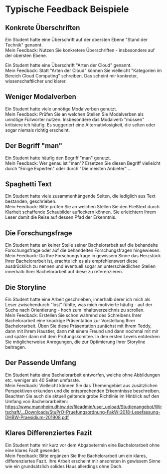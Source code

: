 # Typische Feedback Beispiele

## Konkrete Überschriften
Ein Student hatte eine Überschrift auf der obersten Ebene "Stand der Technik" genannt.  
Mein Feedback: Nutzen Sie konkretere Überschriften - insbesondere auf der obersten Ebene.  
  
Ein Student hatte eine Überschrift "Arten der Cloud" genannt.   
Mein Feedback: Statt "Arten der Cloud" können Sie vielleicht "Kategorien im Bereich Cloud Computing" schreiben. Das scheint mir konkreter, wissenschaftlicher und klarer.

## Weniger Modalverben
Ein Student hatte viele unnötige Modalverben genutzt.   
Mein Feedback: Prüfen Sie an welchen Stellen Sie Modalverben als unnötige Füllwörter nutzen. Insbesondere das Modalverb "müssen" kritisiere ich häufig. Es suggeriert eine Alternativlosigkeit, die selten oder sogar niemals richtig erscheint. 

## Der Begriff "man"
Ein Student hatte häufig den Begriff "man" genutzt.  
Mein Feedback: Wer genau ist "man"? Ersetzen Sie diesen Begriff vielleicht durch "Einige Experten" oder durch "Die meisten Anbieter" ...  


## Spaghetti Text
Ein Student hatte viele zusammenhängende Seiten, die lediglich aus Text bestanden, geschrieben.  
Mein Feedback: Bitte prüfen Sie an welchen Stellen Sie den Fließtext durch Klarheit schaffende Schaubilder auflockern können. Sie erleichtern Ihrem Leser damit die Reise auf dessen Pfad der Erkenntnis.


## Die Forschungsfrage
Ein Student hatte an keiner Stelle seiner Bachelorarbeit auf die behandelte Forschungsfrage oder auf die behandelten Forschungsfragen hingewiesen.  
Mein Feedback: Da Ihre Forschungsfrage in gewissem Sinne das Herzstück Ihrer Bachelorarbeit ist, erachte ich es als empfehlenswert diese ausdrücklich zu nennen und eventuell sogar an unterschiedlichen Stellen innerhalb Ihrer Bachelorarbeit auf diese zu referenzieren.


## Die Storyline
Ein Student hatte eine Arbeit geschrieben, innerhalb derer ich mich als Leser zwischendurch "lost" fühlte, was mich motivierte häufig - auf der Suche nach Orientierung - hoch zum Inhaltsverzeichnis zu scrollen.  
Mein Feedback: Erstellen Sie schon während des Schreibens Ihrer Bachelorarbeit eine knackige Präsentation zur Vorstellung Ihrer Bachelorarbeit. Üben Sie diese Präsentation zunächst mit Ihrem Teddy, dann mit Ihrem Haustier, dann mit einem Freund und dann nochmal mit mir und später dann mit dem Prüfungskomitee. In den ersten Levels entdecken Sie möglicherweise Anregungen, die zur Optimierung Ihrer Storyline beitragen.  

## Der Passende Umfang
Ein Student hatte eine Bachelorarbeit entworfen, welche ohne Abbildungen etc. weniger als 40 Seiten umfasste.  
Mein Feedback: Vielleicht können Sie das Themengebiet aus zusätzlichen Perspektiven erkunden und die entsprechenden Erkenntnisse beschreiben. Beachten Sie auch die aktuell geltende grobe Richtlinie im Hinblick auf den Umfang von Bachelorarbeiten: https://www.mannheim.dhbw.de/fileadmin/user_upload/Studienangebot/Wirtschaft/__Downloads/StuPrO-Pruefungsordnung-FakW-2018-Lesefassung-DHBW-Praesidium-201908.pdf

## Klares Differenziertes Fazit
Ein Student hatte mir kurz vor dem Abgabetermin eine Bachelorarbeit ohne eine klares Fazit gesendet.   
Mein Feedback: Bitte ergänzen Sie Ihre Bachelorarbeit um ein klares, differenziertes Fazit. Ihre Arbeit erscheint mir ansonsten in gewissem Sinne wie ein grundsätzlich solides Haus allerdings ohne Dach.  

